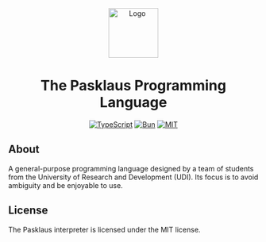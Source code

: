 <div align="center">
  <img src="https://github.com/M-Duardo/pasklaus/assets/141987474/5671bea5-4313-4827-9088-69599071de1d" alt="Logo" width="100">
  <h1>The Pasklaus Programming Language</h1>
  
  <a href="">![TypeScript](https://img.shields.io/badge/typescript-%23007ACC.svg?style=for-the-badge&logo=typescript&logoColor=white)</a>
  <a href="">![Bun](https://img.shields.io/badge/Bun-%23000000.svg?style=for-the-badge&logo=bun&logoColor=white)</a>
  <a href="">![MIT](https://img.shields.io/badge/License-MIT-b3001d?style=for-the-badge)</a>
</div>

## About

A general-purpose programming language designed by a team of students from the
University of Research and Development (UDI). Its focus is to avoid ambiguity
and be enjoyable to use.

## License

The Pasklaus interpreter is licensed under the MIT license.
